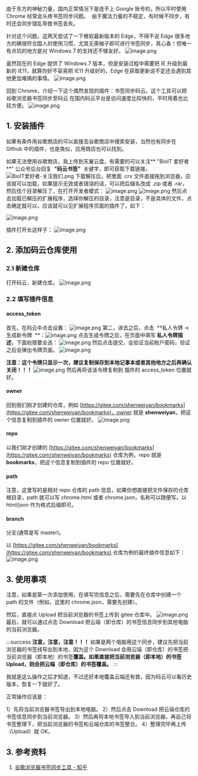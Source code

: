 由于东方的神秘力量，国内正常情况下是连不上 Google 账号的，所以平时使用 Chrome 经常会头疼书签同步问题。  由于魔法力量的不稳定，有时候不同步，有时还会同步错乱导致书签丢失。

针对这个问题，这两天尝试了一下微软最新版本的 Edge，不得不说 Edge 很多地方的确很符合国人的使用习惯，尤其无需梯子即可进行书签同步，真心香！但唯一有点坑的地方是对 Windows 7 的支持还不够友好。
![image.png](https://cdn.nlark.com/yuque/0/2021/png/126032/1615866522437-624fec49-9a65-4d99-b6fe-490e4ec7e859.png#height=458&id=ieFXU&originHeight=458&originWidth=1018&originalType=binary&ratio=1&size=64520&status=done&style=none&width=1018)

虽然现在的 Edge 提供了 Windows 7 版本，但是安装过程中需要把 IE 升级到最新的 IE11，就算你好不容易把 IE11 升级好的，Edge 在获取更新说不定还会遇到其他更加难搞的事情。
![image.png](https://cdn.nlark.com/yuque/0/2021/png/126032/1615872365724-c518eb80-e0c3-4364-821b-4e2324cc77f6.png#height=528&id=FYPhW&originHeight=528&originWidth=997&originalType=binary&ratio=1&size=61194&status=done&style=none&width=997)

回到 Chrome，介绍一下这个偶然发现的插件：书签同步码云。这个工具可以把谷歌浏览器书签同步至码云
在国内码云平台是访问速度比较快的，平时用着也比较方便。
![image.png](https://cdn.nlark.com/yuque/0/2021/png/126032/1615872609499-226f1bd0-8c41-4328-894d-9568a5710080.png#height=807&id=xRj63&originHeight=807&originWidth=1020&originalType=binary&ratio=1&size=138536&status=done&style=none&width=1020)

## 1. 安装插件

如果有条件用谷歌商店的可以直接去谷歌商店中搜索安装，当然也有同步在 Github 中的插件，也是类似，应用商店也可以找到。

如果无法使用谷歌商店，我上传到天翼云盘，有需要的可以关注** "BioIT 爱好者**" 公众号后台回复  **"码云书签"**  关键字，即可获取下载链接。
![BioIT爱好者-关注我们.png](https://cdn.nlark.com/yuque/0/2021/png/126032/1616722230840-c1d2cbc8-a431-46c3-89ca-d72cb59aa2fc.png#height=454&id=oUvQ3&originHeight=600&originWidth=600&originalType=binary&ratio=1&size=64809&status=done&style=none&width=454)
下载解压后，把里面 .crx 文件直接拖到浏览器，应该就可以加载，如果提示无效或者错误的话，可以把后缀名改成 .zip 或者 .rar，然后找个目录解压了，在打开开发者模式：
![image.png](https://cdn.nlark.com/yuque/0/2021/png/126032/1615872923958-ef09d4c2-43fd-4f7f-bcb1-bcf424fb7ceb.png#height=578&id=C0Nw3&originHeight=578&originWidth=1132&originalType=binary&ratio=1&size=75806&status=done&style=none&width=1132)
![image.png](https://cdn.nlark.com/yuque/0/2021/png/126032/1616031262621-f4080565-6145-4e36-851e-f6d5ca7e0622.png#height=234&id=DB04N&originHeight=234&originWidth=942&originalType=binary&ratio=1&size=37991&status=done&style=none&width=942)
然后点击加载已解压的扩展程序，选择你解压的目录，注意是目录，不是具体的文件，点击确定就可以，应该就可以见扩展程序页面的插件了，如下：

![image.png](https://cdn.nlark.com/yuque/0/2021/png/126032/1615873108101-599088c2-fab3-4ff4-ac7b-12049b05fcac.png#height=220&id=XMb8u&originHeight=220&originWidth=417&originalType=binary&ratio=1&size=11041&status=done&style=none&width=417)

插件打开长这样子：
![image.png](https://cdn.nlark.com/yuque/0/2021/png/126032/1615873300868-dbfad7ba-63a1-41cc-bf9d-febb049e8ca7.png#height=584&id=htNik&originHeight=584&originWidth=1075&originalType=binary&ratio=1&size=77870&status=done&style=none&width=1075)

## 2. 添加码云仓库使用

### 2.1 新建仓库

打开码云，新建仓库。
![image.png](https://cdn.nlark.com/yuque/0/2021/png/126032/1615873583223-c927d0ff-a34f-4de2-bc23-a526ea3a5138.png#height=1006&id=EtTTu&originHeight=1006&originWidth=719&originalType=binary&ratio=1&size=105971&status=done&style=none&width=719)

### 2.2 填写插件信息

#### access_token

首先，在码云中点击设置：
![image.png](https://cdn.nlark.com/yuque/0/2021/png/126032/1615874035936-1e0663d5-6f84-4bd4-b026-6d25515812ec.png#height=351&id=tlLbK&originHeight=351&originWidth=1341&originalType=binary&ratio=1&size=64147&status=done&style=none&width=1341)
第二，进去之后，点击  **私人令牌 -> 生成新令牌  **：![image.png](https://cdn.nlark.com/yuque/0/2021/png/126032/1615874269912-b8bceee3-34d3-43e9-a918-f1bf7f884bab.png#height=749&id=nWGMD&originHeight=749&originWidth=1117&originalType=binary&ratio=1&size=72058&status=done&style=none&width=1117)
点击生成令牌之后，在页面中填写 **私人令牌描述**，下面权限要全选：
![image.png](https://cdn.nlark.com/yuque/0/2021/png/126032/1615874392117-d9e4c243-b620-47a2-ab0d-fe96702b9533.png#height=751&id=IQnqQ&originHeight=751&originWidth=1114&originalType=binary&ratio=1&size=101998&status=done&style=none&width=1114)
然后点击提交，会验证当前账户密码，验证之后会弹出令牌页面。
![image.png](https://cdn.nlark.com/yuque/0/2021/png/126032/1615874468360-8263af55-9399-48d6-9a45-1a0ad513a0b6.png#height=743&id=UXorT&originHeight=743&originWidth=1130&originalType=binary&ratio=1&size=81438&status=done&style=none&width=1130)

**注意：这个令牌只显示一次，建议复制保存到本地记事本或者其他地方之后再确认关闭！！！**
![image.png](https://cdn.nlark.com/yuque/0/2021/png/126032/1615874521305-614ab02b-b356-430f-b60c-27e23a375bfb.png#height=740&id=dzRyp&originHeight=740&originWidth=1136&originalType=binary&ratio=1&size=85348&status=done&style=none&width=1136)
然后再将该该令牌复制到 插件的 access_token 位置就好。

#### owner

回到我们刚才创建的仓库，例如 [https://gitee.com/shenweiyan/bookmarks](https://gitee.com/shenweiyan/bookmarks)，owner 就是 **shenweiyan**，把这个信息复制到插件的 owner 位置就好。
![image.png](https://cdn.nlark.com/yuque/0/2021/png/126032/1615874714449-b3088741-e810-4b31-9b7f-ca14d6a24b78.png#height=445&id=m68rT&originHeight=445&originWidth=1152&originalType=binary&ratio=1&size=84878&status=done&style=none&width=1152)

#### repo

以我们刚才创建的 [https://gitee.com/shenweiyan/bookmarks](https://gitee.com/shenweiyan/bookmarks) 仓库为例，repo 就是 **bookmarks**，把这个信息复制到插件的 repo 位置就好。

#### path

注意，这里写的是相对 repo 仓库的 path 信息，如果你想直接把文件保存的仓库根目录，path 就可以写 chrome.html 或者 chrome.json，名称可以随便写，以 html/json 作为格式后缀即可。

#### branch

分支(通常是写 master)。

以 [https://gitee.com/shenweiyan/bookmarks](https://gitee.com/shenweiyan/bookmarks) 仓库为例的最终插件信息如下：
![image.png](https://cdn.nlark.com/yuque/0/2021/png/126032/1615876647844-01b78fed-2c09-4cd4-99b4-61064b746627.png#height=354&id=NznFn&originHeight=354&originWidth=354&originalType=binary&ratio=1&size=16301&status=done&style=none&width=354)

## 3. 使用事项

注意，如果是第一次添加使用，在填写完信息之后，需要先在仓库中创建一个 path 的文件（例如，这里的 chrome.json，需要先创建）。

然后，直接点 Upload 把当前浏览器的书签上传到 gitee 仓库中。
![image.png](https://cdn.nlark.com/yuque/0/2021/png/126032/1615875558341-63a1be95-6ccd-4db7-81b2-0a2ecb6391bb.png#height=445&id=AHGBv&originHeight=445&originWidth=1480&originalType=binary&ratio=1&size=97081&status=done&style=none&width=1480)
最后，就可以通过点击 Download 把云端（即仓库）的书签信息同步到其他电脑的当前浏览器。

:::success
**注意，注意，注意！！！**
如果是两个电脑用这个同步，建议先把当前浏览器的书签线导出到本地，因为这个 Download 会用云端（即仓库）的书签把当前浏览器（即本地）的书签**覆盖。如果直接把当前浏览器（即本地）的书签 Upload，则会把云端（即仓库）的书签覆盖。**
:::

我就是这么操作之后才知道，不过还好本地覆盖云端还有救，因为码云可以看历史版本，恢复一下就好了。

正常操作应该是：

1）先将当前浏览器书签导出到本地电脑。
2）然后点击 Download 把云端仓库的书签信息同步到当前浏览器。
3）然后再将本地书签导入到当前浏览器，再自己将书签整理下，把当前浏览器的书签和云端仓库的书签整合。
4）整理完毕再上传（Upload）就 OK。

## 3. 参考资料

1. [谷歌浏览器书签同步工具 - 知乎](https://zhuanlan.zhihu.com/p/158026344)
